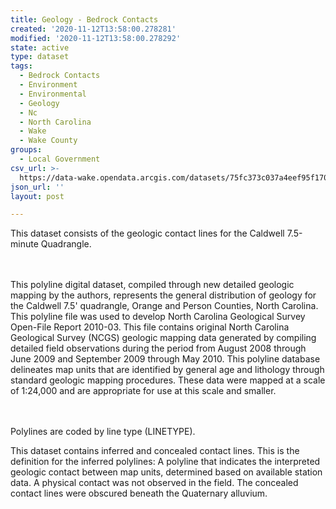```yaml
---
title: Geology - Bedrock Contacts
created: '2020-11-12T13:58:00.278281'
modified: '2020-11-12T13:58:00.278292'
state: active
type: dataset
tags:
  - Bedrock Contacts
  - Environment
  - Environmental
  - Geology
  - Nc
  - North Carolina
  - Wake
  - Wake County
groups:
  - Local Government
csv_url: >-
  https://data-wake.opendata.arcgis.com/datasets/75fc373c037a4eef95f17017d6b2c3bc_0.csv?outSR=%7B%22latestWkid%22%3A32119%2C%22wkid%22%3A32119%7D
json_url: ''
layout: post

---
```

This dataset consists of the geologic contact lines for the Caldwell 7.5-minute Quadrangle.

<br /><br />This polyline digital dataset, compiled through new detailed geologic mapping by the authors, represents the general distribution of geology for the Caldwell 7.5' quadrangle, Orange and Person Counties, North Carolina.  This polyline file was used to develop North Carolina Geological Survey Open-File Report 2010-03.  This file contains original North Carolina Geological Survey (NCGS) geologic mapping data generated by compiling detailed field observations during the period from August 2008 through June 2009 and September 2009 through May 2010.  This polyline database delineates map units that are identified by general age and lithology through standard geologic mapping procedures.   These data were mapped at a scale of 1:24,000 and are appropriate for use at this scale and smaller.


<br /><br />Polylines are coded by line type (LINETYPE).

This dataset contains inferred and concealed contact lines.  This is the definition for the inferred polylines:
A polyline that indicates the interpreted geologic contact between map units, determined based on available station data.  A physical contact was not observed in the field.
The concealed contact lines were obscured beneath the Quaternary alluvium.
